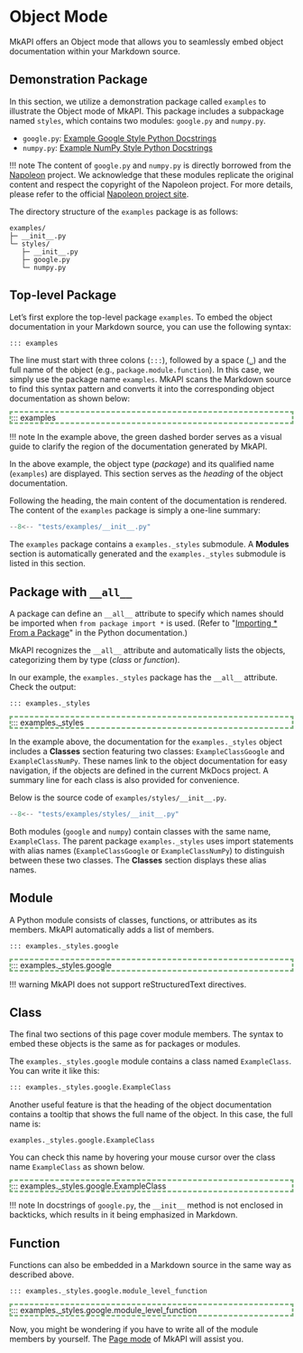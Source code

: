 # Object Mode

MkAPI offers an Object mode that allows you to seamlessly
embed object documentation within your Markdown source.

## Demonstration Package

In this section, we utilize a demonstration package called
`examples` to illustrate the Object mode of MkAPI.
This package includes a subpackage named `styles`, which contains
two modules: `google.py` and `numpy.py`.

- `google.py`: [Example Google Style Python Docstrings][google]
- `numpy.py`: [Example NumPy Style Python Docstrings][numpy]

!!! note
    The content of `google.py` and `numpy.py` is directly borrowed
    from the [Napoleon][napoleon] project.
    We acknowledge that these modules replicate the original content
    and respect the copyright of the Napoleon project.
    For more details, please refer to the official
    [Napoleon project site][napoleon].

[napoleon]: https://sphinxcontrib-napoleon.readthedocs.io/en/latest/
[google]: https://sphinxcontrib-napoleon.readthedocs.io/en/latest/example_google.html
[numpy]: https://sphinxcontrib-napoleon.readthedocs.io/en/latest/example_numpy.html

The directory structure of the `examples` package is as follows:

```text
examples/
├─ __init__.py
└─ styles/
   ├─ __init__.py
   ├─ google.py
   └─ numpy.py
```

## Top-level Package

Let’s first explore the top-level package `examples`.
To embed the object documentation in your Markdown source,
you can use the following syntax:

```markdown
::: examples
```

The line must start with three colons (`:::`), followed by a
space (<code>&blank;</code>) and the full name of the object
(e.g., `package.module.function`).
In this case, we simply use the package name `examples`.
MkAPI scans the Markdown source to find this syntax pattern
and converts it into the corresponding object documentation
as shown below:

<div markdown="1" style="border: 3px dashed #22772288;">
::: examples
</div>

!!! note
    In the example above, the green dashed border serves as a visual
    guide to clarify the region of the documentation generated by MkAPI.

In the above example,
the object type (*package*) and its qualified name (`examples`)
are displayed.
This section serves as the *heading* of the object documentation.

Following the heading, the main content of the documentation is rendered.
The content of the `examples` package is simply a one-line summary:

```python title="examples/__init__.py"
--8<-- "tests/examples/__init__.py"
```

The `examples` package contains a `examples._styles` submodule.
A **Modules** section is automatically generated and the `examples._styles` submodule
is listed in this section.

## Package with `__all__`

A package can define an `__all__` attribute to specify which
names should be imported when `from package import *` is used.
(Refer to "[Importing * From a Package][1]" in the Python documentation.)

[1]: https://docs.python.org/3/tutorial/modules.html#importing-from-a-package

MkAPI recognizes the `__all__` attribute and automatically lists the objects,
categorizing them by type (*class* or *function*).

In our example, the `examples._styles` package has the `__all__` attribute.
Check the output:

```markdown
::: examples._styles
```

<div markdown="1" style="border: 3px dashed #22772288;">
::: examples._styles
</div>

In the example above, the documentation for the `examples._styles`
object includes a **Classes** section featuring two classes:
`ExampleClassGoogle` and `ExampleClassNumPy`.
These names link to the object documentation for easy navigation,
if the objects are defined in the current MkDocs project.
A summary line for each class is also provided for convenience.

Below is the source code of `examples/styles/__init__.py`.

```python title="examples/styles/__init__.py"
--8<-- "tests/examples/styles/__init__.py"
```

Both modules (`google` and `numpy`) contain classes with the same name,
`ExampleClass`.
The parent package `examples._styles` uses import statements with alias names
(`ExampleClassGoogle` or `ExampleClassNumPy`) to distinguish between these two classes.
The **Classes** section displays these alias names.

## Module

A Python module consists of classes, functions, or attributes as its members.
MkAPI automatically adds a list of members.

```markdown
::: examples._styles.google
```

<div markdown="1" style="border: 3px dashed #22772288;">
::: examples._styles.google
</div>

!!! warning
    MkAPI does not support reStructuredText directives.

## Class

The final two sections of this page cover module members.
The syntax to embed these objects is the same as for packages or modules.

The `examples._styles.google` module contains a class
named `ExampleClass`. You can write it like this:

```markdown
::: examples._styles.google.ExampleClass
```

Another useful feature is that the heading of the object documentation
contains a tooltip that shows the full name of the object.
In this case, the full name is:

    examples._styles.google.ExampleClass

You can check this name by hovering your mouse cursor over the
class name `ExampleClass` as shown below.

<div markdown="1" style="border: 3px dashed #22772288;">
::: examples._styles.google.ExampleClass
</div>

!!! note
    In docstrings of `google.py`, the `__init__` method is not enclosed in backticks,
    which results in it being emphasized in Markdown.

## Function

Functions can also be embedded in a Markdown source
in the same way as described above.

```markdown
::: examples._styles.google.module_level_function
```

<div markdown="1" style="border: 3px dashed #22772288;">
::: examples._styles.google.module_level_function
</div>

Now, you might be wondering if you have to write all of the
module members by yourself.
The [Page mode](page.md) of MkAPI will assist you.
